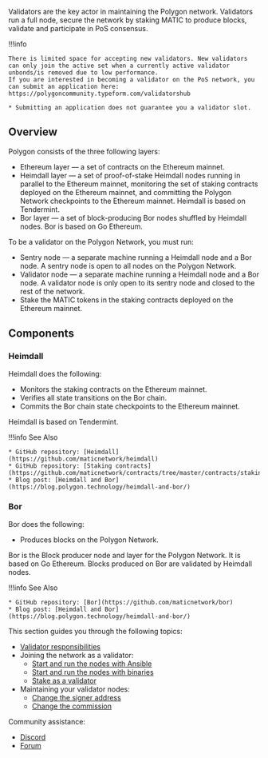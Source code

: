 Validators are the key actor in maintaining the Polygon network. Validators run a full node, secure the network by staking MATIC to produce blocks, validate and participate in PoS consensus.

!!!info
    
    There is limited space for accepting new validators. New validators can only join the active set when a currently active validator unbonds/is removed due to low performance. 
    If you are interested in becoming a validator on the PoS network, you can submit an application here: https://polygoncommunity.typeform.com/validatorshub

    * Submitting an application does not guarantee you a validator slot.

    


## Overview

Polygon consists of the three following layers:

* Ethereum layer — a set of contracts on the Ethereum mainnet.
* Heimdall layer — a set of proof-of-stake Heimdall nodes running in parallel to the Ethereum mainnet, monitoring the set of staking contracts deployed on the Ethereum mainnet, and committing the Polygon Network checkpoints to the Ethereum mainnet. Heimdall is based on Tendermint.
* Bor layer — a set of block-producing Bor nodes shuffled by Heimdall nodes. Bor is based on Go Ethereum.

To be a validator on the Polygon Network, you must run:

* Sentry node — a separate machine running a Heimdall node and a Bor node. A sentry node is open to all nodes on the Polygon Network.
* Validator node — a separate machine running a Heimdall node and a Bor node. A validator node is only open to its sentry node and closed to the rest of the network.
* Stake the MATIC tokens in the staking contracts deployed on the Ethereum mainnet.

## Components

### Heimdall

Heimdall does the following:

* Monitors the staking contracts on the Ethereum mainnet.
* Verifies all state transitions on the Bor chain.
* Commits the Bor chain state checkpoints to the Ethereum mainnet.

Heimdall is based on Tendermint.

!!!info
    See Also

    * GitHub repository: [Heimdall](https://github.com/maticnetwork/heimdall)
    * GitHub repository: [Staking contracts](https://github.com/maticnetwork/contracts/tree/master/contracts/staking)
    * Blog post: [Heimdall and Bor](https://blog.polygon.technology/heimdall-and-bor/)


### Bor

Bor does the following:

* Produces blocks on the Polygon Network.

Bor is the Block producer node and layer for the Polygon Network. It is based on Go Ethereum. Blocks produced on Bor are validated by Heimdall nodes.

!!!info
    See Also

    * GitHub repository: [Bor](https://github.com/maticnetwork/bor)
    * Blog post: [Heimdall and Bor](https://blog.polygon.technology/heimdall-and-bor/)


This section guides you through the following topics:

* [Validator responsibilities](/pos/design/validator/responsibilities.md)
* Joining the network as a validator:
  * [Start and run the nodes with Ansible](/pos/validator/run-validator/ansible.md)
  * [Start and run the nodes with binaries](/pos/validator/run-validator/binaries.md)
  * [Stake as a validator](/pos/validator/validator-staking-operations.md)
* Maintaining your validator nodes:
  * [Change the signer address](/pos/validator/change-signer-address.md)
  * [Change the commission](/pos/validator/validator-commission-operations.md)

Community assistance:

* [Discord](https://discord.com/invite/0xPolygon)
* [Forum](https://forum.polygon.technology/)
